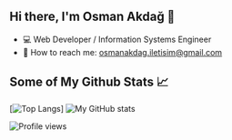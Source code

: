 ## Hi there, I'm Osman Akdağ 👋

- :computer: Web Developer / Information Systems Engineer
- :email: How to reach me: osmanakdag.iletisim@gmail.com

## Some of My Github Stats 📈

[![Top Langs](https://github-readme-stats.vercel.app/api/top-langs/?username=osman-akdag&count_private=true&theme=tokyonight)]
![My GitHub stats](https://github-readme-stats.vercel.app/api?username=osman-akdag&include_all_commits=true&show_icons=true&theme=tokyonight)

![Profile views](https://komarev.com/ghpvc/?username=osman-akdag&color=blue)

